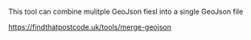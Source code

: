 This tool can combine mulitple GeoJson fiesl into a single GeoJson file

https://findthatpostcode.uk/tools/merge-geojson
